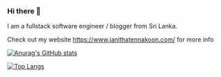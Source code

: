 ### Hi there 👋

I am a fullstack software engineer / blogger from Sri Lanka.

Check out my website https://www.janithatennakoon.com/ for more info

[![Anurag's GitHub stats](https://github-readme-stats.vercel.app/api?username=janitha000&count_private=true&show_icons=true&theme=dark)](https://github.com/anuraghazra/github-readme-stats)

[![Top Langs](https://github-readme-stats.vercel.app/api/top-langs/?username=janitha000)](https://github.com/anuraghazra/github-readme-stats)

<!--
**janitha000/janitha000** is a ✨ _special_ ✨ repository because its `README.md` (this file) appears on your GitHub profile.

Here are some ideas to get you started:

- 🔭 I’m currently working on ...
- 🌱 I’m currently learning ...
- 👯 I’m looking to collaborate on ...
- 🤔 I’m looking for help with ...
- 💬 Ask me about ...
- 📫 How to reach me: ...
- 😄 Pronouns: ...
- ⚡ Fun fact: ...
-->

